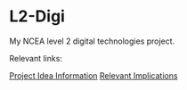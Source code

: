 # L2-Digi
My NCEA level 2 digital technologies project.

Relevant links:

[Project Idea Information](https://docs.google.com/document/d/1K7mzN2V_woHpXETggolR5kqZH9aU7nC9yibchVmiZt0/edit?tab=t.0)
[Relevant Implications](https://docs.google.com/presentation/d/1xF2lgSD9ZFntUThT4_BKAVFM2u2P_-xpAXEkD3AEqeE/edit#slide=id.p)
